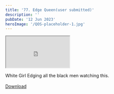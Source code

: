 ```yaml
---
title: '77. Edge Queen(user submitted)'
description: ''
pubDate: '12 Jun 2023'
heroImage: '/QOS-placeholder-1.jpg'
---
```

<iframe src="https://drive.google.com/file/d/1d-Ph6SiyzvDvC03gbHFLSxeCG-MROdod/preview" width="200" height="100" allow="autoplay" allowfullscreen="allowfullscreen"></iframe>

White Girl Edging all the black men watching this.
<br>
<br>
<a class="read_more" href="https://drive.google.com/file/d/1d-Ph6SiyzvDvC03gbHFLSxeCG-MROdod/view?usp=sharing">Download</a>